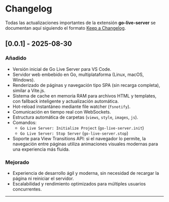 
# Changelog

Todas las actualizaciones importantes de la extensión **go-live-server** se documentan aquí siguiendo el formato [Keep a Changelog](http://keepachangelog.com/).

## [0.0.1] - 2025-08-30
### Añadido
- Versión inicial de Go Live Server para VS Code.
- Servidor web embebido en Go, multiplataforma (Linux, macOS, Windows).
- Renderizado de páginas y navegación tipo SPA (sin recarga completa), similar a Vite.js.
- Sistema de cache en memoria RAM para archivos HTML y templates, con fallback inteligente y actualización automática.
- Hot-reload instantáneo mediante file watcher (`fsnotify`).
- Comunicación en tiempo real con WebSockets.
- Estructura automática de carpetas (`views`, `style`, `images`, `js`).
- Comandos:
	- `Go Live Server: Initialize Project` (`go-live-server.init`)
	- `Go Live Server: Stop Server` (`go-live-server.stop`)
- Soporte para View Transitions API: si el navegador lo permite, la navegación entre páginas utiliza animaciones visuales modernas para una experiencia más fluida.

### Mejorado
- Experiencia de desarrollo ágil y moderna, sin necesidad de recargar la página ni reiniciar el servidor.
- Escalabilidad y rendimiento optimizados para múltiples usuarios concurrentes.

---